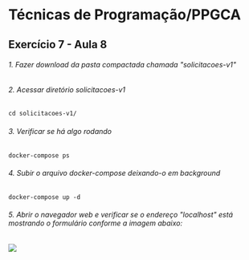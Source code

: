# Técnicas de Programação/PPGCA
## Exercício 7 - Aula 8

###### 1. Fazer download da pasta compactada chamada *"solicitacoes-v1"*

###### 2. Acessar diretório *solicitacoes-v1*
```
cd solicitacoes-v1/
```
###### 3. Verificar se há algo rodando
```
docker-compose ps
```
###### 4. Subir o arquivo *docker-compose* deixando-o em background
```
docker-compose up -d
```
###### 5. Abrir o navegador *web* e verificar se o endereço *"localhost"* está mostrando o formulário conforme a imagem abaixo:
<img src="https://ibb.co/SwT0fnS">
